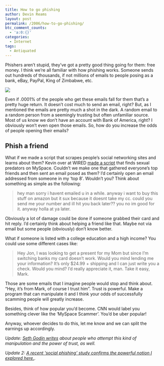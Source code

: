 ```yaml
---
title: How to go phishing
author: Devin Reams
layout: post
permalink: /2006/how-to-go-phishing/
btc_comment_counts:
  - 'a:0:{}'
categories:
  - Internet
tags:
  - Antiquated
---
```

Phishers aren&#8217;t stupid, they&#8217;ve got a pretty good thing going for them: free money. I think we&#8217;re all familiar with how phishing works. Someone sends out hundreds of thousands, if not millions of emails to people posing as a bank, eBay, PayPal, King of Zimbabwe, etc.

<img src="http://devinreams.com/wp-content/uploads/2006/10/phishing.png" align="center" />

Even if .0001% of the people who get these emails fall for them that&#8217;s a pretty huge return. It doesn&#8217;t cost much to send an email, right? But, as I mentioned the emails are pretty much a shot in the dark. A random email to a random person from a seemingly trusting but often unfamiliar source. Most of us know we don&#8217;t have an account with Bank of America, right? I obviously won&#8217;t even open those emails. So, how do you increase the odds of people opening their emails?

## Phish a friend

What if we made a script that scrapes people&#8217;s social networking sites and learns about them? Kevin over at WIRED [made a script][1] that finds sexual predators on MySpace. Couldn&#8217;t we make one that gathered everyone&#8217;s top friends and then sent an email posed as them? I&#8217;d certainly open an email addressed from someone in my &#8216;top 8&#8242;. Wouldn&#8217;t you? Think about something as simple as the following:

> hey man sorry i havent emailed u in a while. anyway i want to buy this stuff on amazon but it sux because it doesnt take my cc. could you send me your number and ill hit you back later?? you no im good for it. anyway holla at ya later.

Obviously a lot of damage could be done if someone grabbed their card and hit reply. I&#8217;d certainly think about helping a friend like that. Maybe not via email but some people (obviously) don&#8217;t know better.

What if someone is listed with a college education and a high income? You could use some different cases like:

> Hey Jon, I was looking to get a present for my Mom but since I&#8217;m switching banks my card doesn&#8217;t work. Would you mind lending me your information? It&#8217;s only $24.99 + shipping and I can just write you a check. Would you mind? I&#8217;d really appreciate it, man. Take it easy, Mark.

Those are some emails that I imagine people would stop and think about. &#8220;Hey, it&#8217;s from Mark, of course I trust him&#8221;. Trust is powerful. Make a program that can manipulate it and I think your odds of successfully scamming people will greatly increase.

Besides, think of how popular you&#8217;d become. CNN would label you something clever like the &#8216;MySpace Scammer&#8217;. You&#8217;d be uber popular!

Anyway, whoever decides to do this, let me know and we can split the earnings up accordingly.

*Update: [Seth Godin writes][2] about people who attempt this kind of manipulation and the power of trust, as well.*

*Update 2: [A recent &#8216;social phishing&#8217; study confirms the powerful notion I explored here.][3]*.

 [1]: http://www.wired.com/news/technology/0,71948-0.html?tw=wn_index_1
 [2]: http://sethgodin.typepad.com/seths_blog/2006/10/the_manipulator.html
 [3]: http://summation.typepad.com/summation/2007/01/social_phishing.html